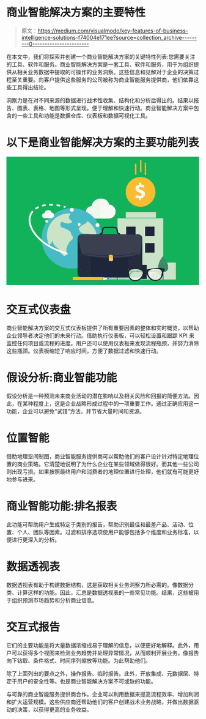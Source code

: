 # 商业智能解决方案的主要特性

> 原文：<https://medium.com/visualmodo/key-features-of-business-intelligence-solutions-f74004e171ee?source=collection_archive---------0----------------------->

在本文中，我们将探索并创建一个商业智能解决方案的关键特性列表:您需要关注的工具、软件和服务。商业智能解决方案是一套工具、软件和服务，用于为组织提供从相关业务数据中提取的可操作的业务洞察。这些信息和见解对于企业的决策过程至关重要。向客户提供这些服务的公司被称为商业智能服务提供商，他们依靠这些工具得出结论。

洞察力是在对不同来源的数据进行战术性收集、结构化和分析后得出的。结果以报告、图表、表格、地图等形式呈现。便于理解和快速行动。商业智能解决方案中包含的一些工具和功能是数据仓库、仪表板和数据可视化工具。

# 以下是商业智能解决方案的主要功能列表

![](img/3749aa22882a30ec8c6ac0aba2867034.png)

# 交互式仪表盘

商业智能解决方案的交互式仪表板提供了所有重要因素的整体和实时概览，以帮助企业领导者决定他们的未来行动。借助执行仪表板，可以轻松设置和跟踪 KPI 来监控任何项目或流程的进度。用户还可以使用仪表板来发现流程瓶颈，并努力消除这些瓶颈。仪表板缩短了响应时间，方便了数据过滤和快速行动。

# 假设分析:商业智能功能

假设分析是一种预测未来商业活动的潜在影响以及相关风险和回报的简便方法。因此，在某种程度上，这是企业战略形成过程中的一项重要工作。通过正确应用这一功能，企业可以避免“试错”方法，并节省大量时间和资源。

# 位置智能

借助地理空间制图，商业智能服务提供商可以帮助他们的客户设计针对特定地理位置的商业策略。它清楚地说明了为什么企业在某些领域做得很好。而其他一些公司则出现亏损。如果按照最终用户和消费者的地理位置进行处理，他们就有可能更好地参与进来。

# 商业智能功能:排名报表

此功能可帮助用户生成特定于类别的报告，帮助识别最佳和最差产品、活动、位置、个人、团队等因素。过滤和排序选项使用户能够包括多个维度和业务标准，以便进行更深入的分析。

# 数据透视表

数据透视表有助于构建数据结构，这是获取相关业务洞察力所必需的。像数据分类、计算这样的功能。因此，汇总是数据透视表的一些常见功能。结果，这些被用于组织预测市场趋势和分析商业信息。

# 交互式报告

它们的主要功能是将大量数据浓缩成易于理解的信息，以便更好地解释。此外，用户可以获得多个视图来检测业务趋势并处理异常情况，从而顺利开展业务。像报告向下钻取、条件格式、时间序列缩放等功能。为此帮助他们。

除了上面列出的要点之外，操作报告、临时报告。此外，开放集成、元数据层、特定于用户的安全性等。也是商业智能解决方案不可或缺的功能。

与可靠的商业智能服务提供商合作。企业可以利用数据来提高流程效率、增加利润和扩大运营规模。这些供应商还帮助他们的客户创建战术业务战略，并做出数据驱动的决策，以获得更高的业务收益。